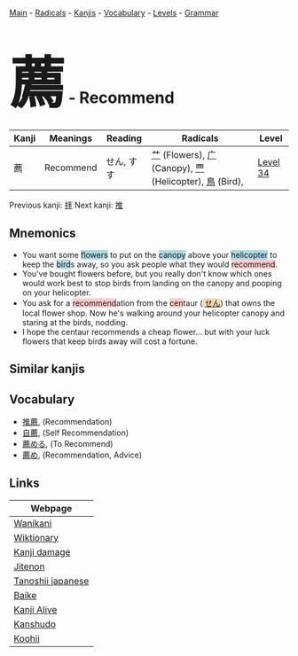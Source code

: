 <style> bigfont {font-size: 100px}</style>
[Main](../README.md) -
[Radicals](../radicals.md) -
[Kanjis](../kanjis.md) -
[Vocabulary](../vocabulary.md) -
[Levels](../levels.md) -
[Grammar](../grammar.md)
# <bigfont> 薦</bigfont> - Recommend 

| Kanji | Meanings | Reading | Radicals | Level |
| --- | --- | --- | --- | --- |
| 薦 | Recommend | せん, すす | [艹](../radicals/艹.md) (Flowers), [广](../radicals/广.md) (Canopy), [覀](../radicals/覀.md) (Helicopter), [鳥](../radicals/鳥.md) (Bird),  | [Level 34](../levels/wk_level34.md) |

Previous kanji: [拝](拝.md) Next kanji: [推](推.md) 

## Mnemonics
 * You want some <span style="background-color:#ADD8E6"> flowers</span> to put on the <span style="background-color:#ADD8E6"> canopy</span> above your <span style="background-color:#ADD8E6"> helicopter</span> to keep the <span style="background-color:#ADD8E6"> bird</span>s away, so you ask people what they would <span style="background-color:#ffcccb"> recommend</span>.
* You've bought flowers before, but you really don't know which ones would work best to stop birds from landing on the canopy and pooping on your helicopter.
* You ask for a <span style="background-color:#ffcccb"> recommend</span>ation from the <span style="background-color:#ffcccb"> cen</span>taur (<span style="background-color:#fed8b1"> [せん](https://jisho.org/search/せん)</span>) that owns the local flower shop. Now he's walking around your helicopter canopy and staring at the birds, nodding.
* I hope the centaur recommends a cheap flower... but with your luck flowers that keep birds away will cost a fortune.


## Similar kanjis
 


## Vocabulary
 * [推薦](../vocabulary/薦.md), (Recommendation)
* [自薦](../vocabulary/薦.md), (Self Recommendation)
* [薦める](../vocabulary/薦.md), (To Recommend)
* [薦め](../vocabulary/薦.md), (Recommendation, Advice)



## Links 

| Webpage |
| --- |
| [Wanikani          ](https://www.wanikani.com/kanji/薦) |
| [Wiktionary        ](https://en.wiktionary.org/wiki/薦) |
| [Kanji damage      ](http://www.kanjidamage.com/kanji/search?utf8=✓&q=薦) |
| [Jitenon           ](https://jitenon.com/kanji/薦) |
| [Tanoshii japanese ](https://www.tanoshiijapanese.com/dictionary/kanji.cfm?k=薦) |
| [Baike             ](https://baike.baidu.com/item/薦) |
| [Kanji Alive       ](https://app.kanjialive.com/薦) |
| [Kanshudo          ](https://www.kanshudo.com/searchmn?q=薦) |
| [Koohii            ](https://kanji.koohii.com/study/kanji/薦) |
